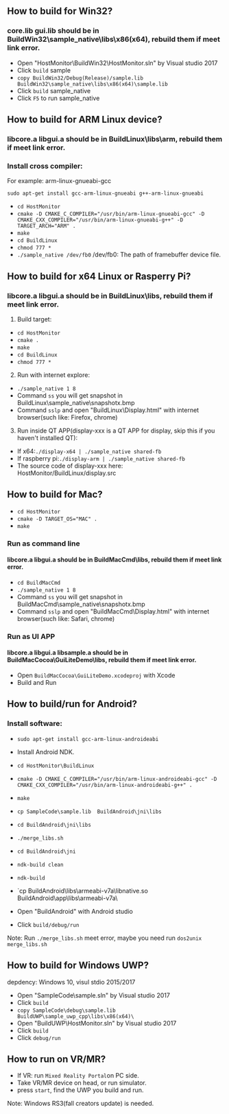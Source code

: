 ## How to build for Win32?
### core.lib gui.lib should be in BuildWin32\sample_native\libs\x86(x64), rebuild them if meet link error.
- Open "HostMonitor\BuildWin32\HostMonitor.sln" by Visual studio 2017
- Click `build` sample
- `copy BuildWin32/Debug(Release)/sample.lib BuildWin32\sample_native\libs\x86(x64)\sample.lib`
- Click `build` sample_native
- Click `F5` to run sample_native

## How to build for ARM Linux device?
### libcore.a libgui.a should be in BuildLinux\libs\arm, rebuild them if meet link error.
### Install cross compiler:
For example: arm-linux-gnueabi-gcc

`sudo apt-get install gcc-arm-linux-gnueabi g++-arm-linux-gnueabi`

- `cd HostMonitor`
- `cmake -D CMAKE_C_COMPILER="/usr/bin/arm-linux-gnueabi-gcc" -D CMAKE_CXX_COMPILER="/usr/bin/arm-linux-gnueabi-g++" -D TARGET_ARCH="ARM" .`
- `make`
- `cd BuildLinux`
- `chmod 777 *`
- `./sample_native /dev/fb0`	/dev/fb0: The path of framebuffer device file.

## How to build for x64 Linux or Rasperry Pi?
### libcore.a libgui.a should be in BuildLinux\libs, rebuild them if meet link error.
1. Build target:
- `cd HostMonitor`
- `cmake .`
- `make`
- `cd BuildLinux`
- `chmod 777 *`

2. Run with internet explore:
- `./sample_native 1 8`
- Command `ss` you will get snapshot in BuildLinux\sample_native\snapshotx.bmp
- Command `sslp` and open "BuildLinux\Display.html" with internet browser(such like: Firefox, chrome)

3. Run inside QT APP(display-xxx is a QT APP for display, skip this if you haven't installed QT):
- If x64:`./display-x64 | ./sample_native shared-fb`
- If raspberry pi:`./display-arm | ./sample_native shared-fb`
- The source code of display-xxx here: HostMonitor/BuildLinux/display.src

## How to build for Mac?
- `cd HostMonitor`
- `cmake -D TARGET_OS="MAC" .`
- `make`

### Run as command line
#### libcore.a libgui.a should be in BuildMacCmd\libs, rebuild them if meet link error.
- `cd BuildMacCmd`
- `./sample_native 1 8`
- Command `ss` you will get snapshot in BuildMacCmd\sample_native\snapshotx.bmp
- Command `sslp` and open "BuildMacCmd\Display.html" with internet browser(such like: Safari, chrome)

### Run as UI APP
#### libcore.a libgui.a libsample.a should be in BuildMacCocoa\GuiLiteDemo\libs, rebuild them if meet link error.
- Open `BuildMacCocoa\GuiLiteDemo.xcodeproj` with Xcode
- Build and Run

## How to build/run for Android?
### Install software:
- `sudo apt-get install gcc-arm-linux-androideabi`
- Install Android NDK.

- `cd HostMonitor\BuildLinux`
- `cmake -D CMAKE_C_COMPILER="/usr/bin/arm-linux-androideabi-gcc" -D CMAKE_CXX_COMPILER="/usr/bin/arm-linux-androideabi-g++" .`
- `make`
- `cp SampleCode\sample.lib  BuildAndroid\jni\libs`
- `cd BuildAndroid\jni\libs`
- `./merge_libs.sh`
- `cd BuildAndroid\jni`
- `ndk-build clean`
- `ndk-build`
- `cp BuildAndroid\libs\armeabi-v7a\libnative.so BuildAndroid\app\libs\armeabi-v7a\
- Open "BuildAndroid" with Android studio
- Click `build/debug/run`

Note:
Run `./merge_libs.sh` meet error, maybe you need run `dos2unix merge_libs.sh`

## How to build for Windows UWP?
depdency: Windows 10, visul stdio 2015/2017

- Open "SampleCode\sample.sln" by Visual studio 2017
- Click `build` 
- `copy SampleCode\debug\sample.lib BuildUWP\sample_uwp_cpp\libs\x86(x64)\`
- Open "BuildUWP\HostMonitor.sln" by Visual studio 2017
- Click `build`
- Click `debug/run`

## How to run on VR/MR?
- If VR: run `Mixed Reality Portal`on PC side.
- Take VR/MR device on head, or run simulator.
- press `start`, find the UWP you build and run.

Note: Windows RS3(fall creators update) is needed.
